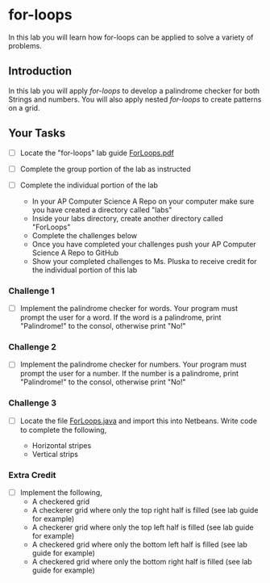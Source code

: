 # for-loops
In this lab you will learn how for-loops can be applied to solve a variety of problems. 

## Introduction
In this lab you will apply _for-loops_ to develop a palindrome checker for both Strings and numbers.  You will also apply nested _for-loops_ to create patterns on a grid. 

## Your Tasks

- [ ] Locate the "for-loops" lab guide [ForLoops.pdf](ForLoops.pdf)

- [ ] Complete the group portion of the lab as instructed

- [ ] Complete the individual portion of the lab

	* In your AP Computer Science A Repo on your computer make sure you have created a directory called "labs"
	* Inside your labs directory, create another directory called "ForLoops"
	* Complete the challenges below
	* Once you have completed your challenges push your AP Computer Science A Repo to GitHub
	* Show your completed challenges to Ms. Pluska to receive credit for the individual portion of this lab

### Challenge 1

- [ ] Implement the palindrome checker for words.  Your program must prompt the user for a word.  If the word is a palindrome, print "Palindrome!" to the consol, otherwise print "No!"

### Challenge 2

- [ ] Implement the palindrome checker for numbers.  Your program must prompt the user for a number.  If the number is a palindrome, print "Palindrome!" to the consol, otherwise print "No!"

### Challenge 3

- [ ]  Locate the file [ForLoops.java](ForLoops.java) and import this into Netbeans.  Write code to complete the following, 

	* Horizontal stripes
	* Vertical strips

### Extra Credit

- [ ] Implement the following, 
	* A checkered grid
	* A checkerer grid where only the top right half is filled (see lab guide for example)
	* A checkerer grid where only the top left half is filled  (see lab guide for example)
	* A checkered grid where only the bottom left half is filled (see lab guide for example)
	* A checkered grid where only the bottom right half is filled (see lab guide for example)






















